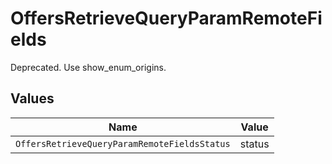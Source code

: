 # OffersRetrieveQueryParamRemoteFields

Deprecated. Use show_enum_origins.


## Values

| Name                                         | Value                                        |
| -------------------------------------------- | -------------------------------------------- |
| `OffersRetrieveQueryParamRemoteFieldsStatus` | status                                       |